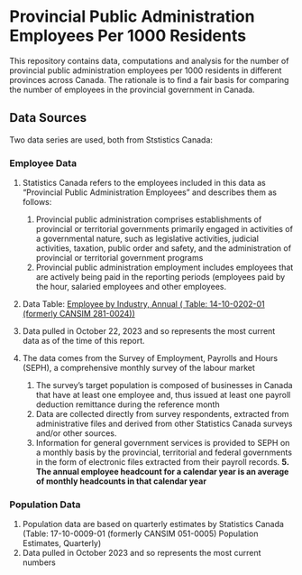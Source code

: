 # Provincial Public Administration Employees Per 1000 Residents

This repository contains data, computations and analysis for the number of provincial public administration employees per 1000 residents in different provinces across Canada. The rationale is to find a fair basis for comparing the number of employees in the provincial government in Canada.

## Data Sources
Two data series are used, both from Ststistics Canada:

### Employee Data
1. Statistics Canada refers to the employees included in this data as “Provincial Public Administration Employees” and describes them as follows:
    1. Provincial public administration comprises establishments of provincial or territorial governments primarily engaged in activities of a governmental nature, such as legislative activities, judicial activities, taxation, public order and safety, and the administration of provincial or territorial government programs
    2. Provincial public administration employment includes employees that are actively being paid in the reporting periods (employees paid by the hour, salaried employees and other employees.
    
2. Data Table: [Employee by Industry, Annual ( Table: 14-10-0202-01 (formerly CANSIM 281-0024))](https://www150.statcan.gc.ca/t1/tbl1/en/tv.action?pid=1410020201)

3. Data pulled in October 22, 2023 and so represents the most current data as of the time of this report.
4. The data comes from the Survey of Employment, Payrolls and Hours (SEPH), a comprehensive monthly survey of the labour market
    1. The survey’s target population is composed of businesses in Canada that have at least one employee and, thus issued at least one payroll deduction remittance during the reference month
    2. Data are collected directly from survey respondents, extracted from administrative files and derived from other Statistics Canada surveys and/or other sources.
    3. Information for general government services is provided to SEPH on a monthly basis by the provincial, territorial and federal governments in the form of electronic files extracted from their payroll records.
**5. The annual employee headcount for a calendar year is an average of monthly headcounts in that calendar year**

### Population Data
1. Population data are based on quarterly estimates by Statistics Canada (Table: 17-10-0009-01 (formerly CANSIM 051-0005) Population Estimates, Quarterly)
2. Data pulled in October 2023 and so represents the most current numbers
